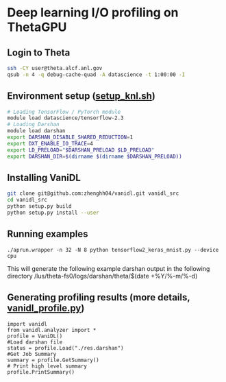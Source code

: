 # Deep learning I/O profiling on ThetaGPU

## Login to Theta
```bash
ssh -CY user@theta.alcf.anl.gov
qsub -n 4 -q debug-cache-quad -A datascience -t 1:00:00 -I 
```
## Environment setup ([setup_knl.sh](./setup_knl.sh))
```bash
# Loading TensorFlow / PyTorch module
module load datascience/tensorflow-2.3
# Loading Darshan
module load darshan
export DARSHAN_DISABLE_SHARED_REDUCTION=1
export DXT_ENABLE_IO_TRACE=4
export LD_PRELOAD="$DARSHAN_PRELOAD $LD_PRELOAD"
export DARSHAN_DIR=$(dirname $(dirname $DARSHAN_PRELOAD))
```

## Installing VaniDL
```bash
git clone git@github.com:zhenghh04/vanidl.git vanidl_src
cd vanidl_src
python setup.py build
python setup.py install --user
```
## Running examples
```
./aprun.wrapper -n 32 -N 8 python tensorflow2_keras_mnist.py --device cpu
```
This will generate the following example darshan output in the following directory
/lus/theta-fs0/logs/darshan/theta/$(date +%Y/%-m/%-d)

## Generating profiling results (more details, [vanidl_profile.py](./vanidl_profile.py))
```
import vanidl
from vanidl.analyzer import *
profile = VaniDL()
#Load darshan file
status = profile.Load("./res.darshan")
#Get Job Summary
summary = profile.GetSummary()
# Print high level summary
profile.PrintSummary()
```

